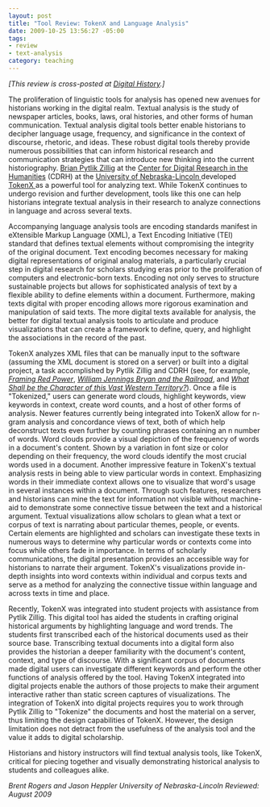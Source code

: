 ```yaml
--- 
layout: post
title: "Tool Review: TokenX and Language Analysis"
date: 2009-10-25 13:56:27 -05:00
tags:
- review
- text-analysis
category: teaching
---
```

<em>[This review is cross-posted at <a href="http://digitalhistory.unl.edu/t-reviews/tokenxhepplerrogers.php">Digital History</a>.]</em>

The proliferation of linguistic tools for analysis has opened new avenues for historians working in the digital realm. Textual analysis is the study of newspaper articles, books, laws, oral histories, and other forms of human communication. Textual analysis digital tools better enable historians to decipher language usage, frequency, and significance in the context of discourse, rhetoric, and ideas. These robust digital tools thereby provide numerous possibilities that can inform historical research and communication strategies that can introduce new thinking into the current historiography. <a href="http://cdrh.unl.edu/about/faculty/pytlik_zillig.php" target="_blank">Brian Pytlik Zillig</a> at the <a href="http://cdrh.unl.edu/" target="_blank">Center for Digital Research in the Humanities</a> (CDRH) at the <a href="http://www.unl.edu" target="_blank">University of Nebraska-Lincoln </a>developed <a href="http://cdrh.unl.edu/articles/tokenx.php" target="_blank">TokenX </a>as a powerful tool for analyzing text. While TokenX continues to undergo revision and further development, tools like this one can help historians integrate textual analysis in their research to analyze connections in language and across several texts.

Accompanying language analysis tools are encoding standards manifest in eXtensible Markup Language (XML), a Text Encoding Initiative (TEI) standard that defines textual elements without compromising the integrity of the original document. Text encoding becomes necessary for making digital representations of original analog materials, a particularly crucial step in digital research for scholars studying eras prior to the proliferation of computers and electronic-born texts. Encoding not only serves to structure sustainable projects but allows for sophisticated analysis of text by a flexible ability to define elements within a document. Furthermore, making texts digital with proper encoding allows more rigorous examination and manipulation of said texts. The more digital texts available for analysis, the better for digital textual analysis tools to articulate and produce visualizations that can create a framework to define, query, and highlight the associations in the record of the past.

TokenX analyzes XML files that can be manually input to the software (assuming the XML document is stored on a server) or built into a digital project, a task accomplished by Pytlik Zillig and CDRH (see, for example, <a href="http://segonku.unl.edu/cocoon/tokenx_jheppler/index.html?file=../xml/base.xml" target="_blank"><em>Framing Red Power</em></a>, <a href="http://libxml1a.unl.edu/cocoon/tokenxbryan/index.html?file=../xml/base.xml" target="_blank&quot;"><em>William Jennings Bryan and the Railroad</em></a>, and <a href="http://segonku.unl.edu/cocoon/tokenx_brogers/index.html?file=../xml/base.xml" target="_blank"><em>What Shall be the Character of this Vast Western Territory?</em></a>). Once a file is "Tokenized," users can generate word clouds, highlight keywords, view keywords in context, create word counts, and a host of other forms of analysis. Newer features currently being integrated into TokenX allow for n-gram analysis and concordance views of text, both of which help deconstruct texts even further by counting phrases containing an n number of words. Word clouds provide a visual depiction of the frequency of words in a document's content. Shown by a variation in font size or color depending on their frequency, the word clouds identify the most crucial words used in a document. Another impressive feature in TokenX's textual analysis rests in being able to view particular words in context. Emphasizing words in their immediate context allows one to visualize that word's usage in several instances within a document. Through such features, researchers and historians can mine the text for information not visible without machine-aid to demonstrate some connective tissue between the text and a historical argument. Textual visualizations allow scholars to glean what a text or corpus of text is narrating about particular themes, people, or events. Certain elements are highlighted and scholars can investigate these texts in numerous ways to determine why particular words or contexts come into focus while others fade in importance. In terms of scholarly communications, the digital presentation provides an accessible way for historians to narrate their argument. TokenX's visualizations provide in-depth insights into word contexts within individual and corpus texts and serve as a method for analyzing the connective tissue within language and across texts in time and place.

Recently, TokenX was integrated into student projects with assistance from Pytlik Zillig. This digital tool has aided the students in crafting original historical arguments by highlighting language and word trends. The students first transcribed each of the historical documents used as their source base. Transcribing textual documents into a digital form also provides the historian a deeper familiarity with the document's content, context, and type of discourse. With a significant corpus of documents made digital users can investigate different keywords and perform the other functions of analysis offered by the tool. Having TokenX integrated into digital projects enable the authors of those projects to make their argument interactive rather than static screen captures of visualizations. The integration of TokenX into digital projects requires you to work through Pytlik Zillig to "Tokenize" the documents and host the material on a server, thus limiting the design capabilities of TokenX. However, the design limitation does not detract from the usefulness of the analysis tool and the value it adds to digital scholarship.

Historians and history instructors will find textual analysis tools, like TokenX, critical for piecing together and visually demonstrating historical analysis to students and colleagues alike.

<em>Brent Rogers and Jason Heppler
University of Nebraska-Lincoln
Reviewed: August 2009</em>
